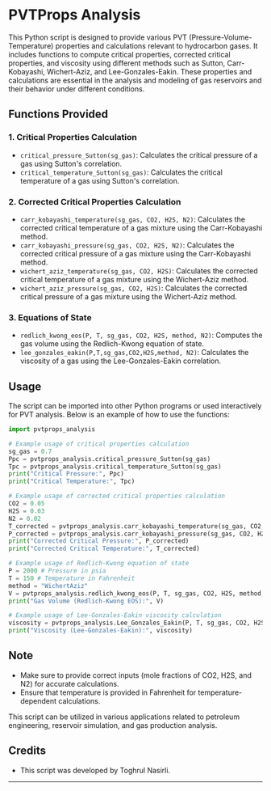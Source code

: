 # PVTProps Analysis

This Python script is designed to provide various PVT (Pressure-Volume-Temperature) properties and calculations relevant to hydrocarbon gases. It includes functions to compute critical properties, corrected critical properties, and viscosity using different methods such as Sutton, Carr-Kobayashi, Wichert-Aziz, and Lee-Gonzales-Eakin. These properties and calculations are essential in the analysis and modeling of gas reservoirs and their behavior under different conditions.

## Functions Provided

### 1. Critical Properties Calculation

- `critical_pressure_Sutton(sg_gas)`: Calculates the critical pressure of a gas using Sutton's correlation.
- `critical_temperature_Sutton(sg_gas)`: Calculates the critical temperature of a gas using Sutton's correlation.

### 2. Corrected Critical Properties Calculation

- `carr_kobayashi_temperature(sg_gas, CO2, H2S, N2)`: Calculates the corrected critical temperature of a gas mixture using the Carr-Kobayashi method.
- `carr_kobayashi_pressure(sg_gas, CO2, H2S, N2)`: Calculates the corrected critical pressure of a gas mixture using the Carr-Kobayashi method.
- `wichert_aziz_temperature(sg_gas, CO2, H2S)`: Calculates the corrected critical temperature of a gas mixture using the Wichert-Aziz method.
- `wichert_aziz_pressure(sg_gas, CO2, H2S)`: Calculates the corrected critical pressure of a gas mixture using the Wichert-Aziz method.

### 3. Equations of State

- `redlich_kwong_eos(P, T, sg_gas, CO2, H2S, method, N2)`: Computes the gas volume using the Redlich-Kwong equation of state.
- `lee_gonzales_eakin(P,T,sg_gas,CO2,H2S,method, N2)`: Calculates the viscosity of a gas using the Lee-Gonzales-Eakin correlation.

## Usage

The script can be imported into other Python programs or used interactively for PVT analysis. Below is an example of how to use the functions:

```python
import pvtprops_analysis

# Example usage of critical properties calculation
sg_gas = 0.7
Ppc = pvtprops_analysis.critical_pressure_Sutton(sg_gas)
Tpc = pvtprops_analysis.critical_temperature_Sutton(sg_gas)
print("Critical Pressure:", Ppc)
print("Critical Temperature:", Tpc)

# Example usage of corrected critical properties calculation
CO2 = 0.05
H2S = 0.03
N2 = 0.02
T_corrected = pvtprops_analysis.carr_kobayashi_temperature(sg_gas, CO2, H2S, N2)
P_corrected = pvtprops_analysis.carr_kobayashi_pressure(sg_gas, CO2, H2S, N2)
print("Corrected Critical Pressure:", P_corrected)
print("Corrected Critical Temperature:", T_corrected)

# Example usage of Redlich-Kwong equation of state
P = 2000 # Pressure in psia
T = 150 # Temperature in Fahrenheit
method = "WichertAziz"
V = pvtprops_analysis.redlich_kwong_eos(P, T, sg_gas, CO2, H2S, method, N2)
print("Gas Volume (Redlich-Kwong EOS):", V)

# Example usage of Lee-Gonzales-Eakin viscosity calculation
viscosity = pvtprops_analysis.Lee_Gonzales_Eakin(P, T, sg_gas, CO2, H2S, method, N2)
print("Viscosity (Lee-Gonzales-Eakin):", viscosity)
```

## Note

- Make sure to provide correct inputs (mole fractions of CO2, H2S, and N2) for accurate calculations.
- Ensure that temperature is provided in Fahrenheit for temperature-dependent calculations.

This script can be utilized in various applications related to petroleum engineering, reservoir simulation, and gas production analysis.

## Credits

- This script was developed by Toghrul Nasirli.
---
